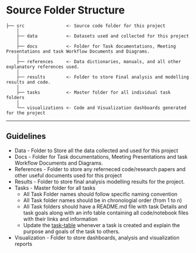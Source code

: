 # Source Folder Structure

    ├── src                <- Source code folder for this project
        │
        ├── data           <- Datasets used and collected for this project
        │   
        ├── docs           <- Folder for Task documentations, Meeting Presentations and task Workflow Documents and Diagrams.
        │
        ├── references     <- Data dictionaries, manuals, and all other explanatory references used.
        │
        ├── results        <- Folder to store Final analysis and modelling results and code.
        │
        ├── tasks          <- Master folder for all individual task folders
        │
        └── visualizations <- Code and Visualization dashboards generated for the project
--------

## Guidelines

* Data              - Folder to Store all the data collected and used for this project
* Docs              - Folder for Task documentations, Meeting Presentations and task Workflow Documents and Diagrams.
* References        - Folder to store any referneced code/research papers and other useful documents used for this project
* Results           - Folder to store final analysis modelling results for the project.
* Tasks             - Master folder for all tasks
  * All Task Folder names should follow specific naming convention
  * All Task folder names should be in chronologial order (from 1 to n)
  * All Task folders should have a README.md file with task Details and task goals along with an info table containing all code/notebook files with their links and information
  * Update the [task-table](./scr/tasks/README.md#task-table) whenever a task is created and explain the purpose and goals of the task to others.
* Visualization     - Folder to store dashboards, analysis and visualization reports
